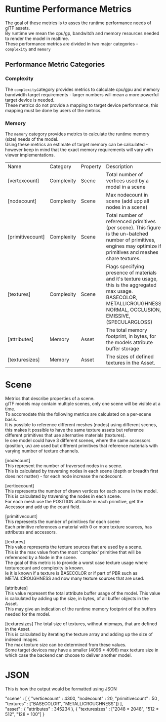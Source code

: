 # Runtime Performance Metrics 

The goal of these metrics is to asses the runtime performance needs of glTF assets.  
By runtime we mean the cpu/gp, bandwitdh and memory resources needed to render the model in realtime.  
These performance metrics are divided in two major categories - `complexity` and `memory`

## Performance Metric Categories

### Complexity  

The `complexity`category provides metrics to calculate cpu/gpu and memory bandwidth target requirements - larger numbers will mean a more powerful target device is needed.  
These metrics do not provide a mapping to target device performance, this mapping must be done by users of the metrics.  

### Memory  

The `memory` category provides metrics to calculate the runtime memory (size) needs of the model.  
Using these metrics an estimate of target memory can be calculated - however keep in mind that the exact memory requirements will vary with viewer implementations.  



|                 |             |          |                                                                | 
|-----------------|-------------|----------|----------------------------------------------------------------|
| Name            | Category    | Property |Description                                                     |
|[vertexcount]    | Complexity  |Scene     |Total number of vertices used by a model in a scene             |  
|[nodecount]      | Complexity  |Scene     |Max nodecount in scene (add upp all nodes in a scene)           |  
|[primitivecount] | Complexity  |Scene     |Total number of referenced primitives (per scene).  This figure is the un-batched number of primitives, engines may optimize if primitives and meshes share textures. |  
|[textures]       | Complexity  |Scene     |Flags specifying presence of materials and it's texture usage, this is the aggregated max usage. BASECOLOR, METALLICROUGHNESS, NORMAL, OCCLUSION, EMISSIVE, (SPECULARGLOSS) |  
|[attributes]     | Memory      | Asset    | The total memory footprint, in bytes, for the models attribute buffer storage |  
|[texturesizes]  | Memory      | Asset    | The sizes of defined textures in the Asset. |  


# Scene #  

Metrics that describe properties of a scene.  
glTF models may contain multiple scenes, only one scene will be visible at a time.  
To accomodate this the following metrics are calculated on a per-scene basis.  
It is possible to reference different meshes (nodes) using different scenes, this makes it possible to have the same texture assets but reference different primitives that use alternative materials (textures).  
Ie one model could have 3 different scenes, where the same accessors (position, uv) are used but different primitives that reference materials with varying number of texture channels.  

[nodecount]  
This represent the number of traversed nodes in a scene.  
This is calculated by traversing nodes in each scene (depth or breadth first does not matter) - for each node increase the nodecount.  

[verticecount]  
This represents the number of drawn vertices for each scene in the model.  
This is calculated by traversing the nodes in each scene.  
For each mesh use the POSITION attribute in each primitive, get the Accessor and add up the count field.  

[primitivecount]  
This represents the number of primitives for each scene  
Each primitive references a material with 0 or more texture sources, has attributes and accessors.  


[textures]  
This value represents the texture sources that are used by a scene.  
This is the max value from the most 'complex' primitive that will be referenced by a Node in the scene.  
The goal of this metric is to provide a worst case texture usage where texturecount and complexity is known.  
Ie it is known if a texture is BASECOLOR or if part of PBR such as METALICROUGHNESS and now many texture sources that are used.  

[attributes]  
This value represent the total attribute buffer usage of the model. This value is calculated by adding up the size, in bytes, of all buffer objects in the Asset.  
This may give an indication of the runtime memory footprint of the buffers needed for the model.  

[texturesizes]
The total size of textures, without mipmaps, that are defined in the Asset.  
This is calculated by iterating the texture array and adding up the size of indexed images.  
The max texture size can be determined from these values.  
Some target devices may have a smaller (4096 * 4096) max texture size in which case the backend can choose to deliver another model.  

# JSON #  
This is how the output would be formatted using JSON  

"scene" : [ { "verticecount" : 4300, "nodecount" : 20, "primitivecount" : 50 ,
              "textures" : ["BASECOLOR", "METALLICROUGHNESS"]} ],  
"asset" : { "attributes" : 345234 }, { "texturesizes" : ["2048 * 2048", "512 * 512", "128 * 100"] }  


